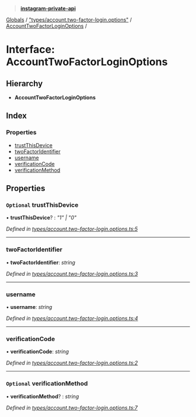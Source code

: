 > **[instagram-private-api](../README.md)**

[Globals](../README.md) / ["types/account.two-factor-login.options"](../modules/_types_account_two_factor_login_options_.md) / [AccountTwoFactorLoginOptions](_types_account_two_factor_login_options_.accounttwofactorloginoptions.md) /

# Interface: AccountTwoFactorLoginOptions

## Hierarchy

- **AccountTwoFactorLoginOptions**

## Index

### Properties

- [trustThisDevice](_types_account_two_factor_login_options_.accounttwofactorloginoptions.md#optional-trustthisdevice)
- [twoFactorIdentifier](_types_account_two_factor_login_options_.accounttwofactorloginoptions.md#twofactoridentifier)
- [username](_types_account_two_factor_login_options_.accounttwofactorloginoptions.md#username)
- [verificationCode](_types_account_two_factor_login_options_.accounttwofactorloginoptions.md#verificationcode)
- [verificationMethod](_types_account_two_factor_login_options_.accounttwofactorloginoptions.md#optional-verificationmethod)

## Properties

### `Optional` trustThisDevice

• **trustThisDevice**? : _"1" | "0"_

_Defined in [types/account.two-factor-login.options.ts:5](https://github.com/realinstadude/instagram-private-api/blob/4ae8fec/src/types/account.two-factor-login.options.ts#L5)_

---

### twoFactorIdentifier

• **twoFactorIdentifier**: _string_

_Defined in [types/account.two-factor-login.options.ts:3](https://github.com/realinstadude/instagram-private-api/blob/4ae8fec/src/types/account.two-factor-login.options.ts#L3)_

---

### username

• **username**: _string_

_Defined in [types/account.two-factor-login.options.ts:4](https://github.com/realinstadude/instagram-private-api/blob/4ae8fec/src/types/account.two-factor-login.options.ts#L4)_

---

### verificationCode

• **verificationCode**: _string_

_Defined in [types/account.two-factor-login.options.ts:2](https://github.com/realinstadude/instagram-private-api/blob/4ae8fec/src/types/account.two-factor-login.options.ts#L2)_

---

### `Optional` verificationMethod

• **verificationMethod**? : _string_

_Defined in [types/account.two-factor-login.options.ts:7](https://github.com/realinstadude/instagram-private-api/blob/4ae8fec/src/types/account.two-factor-login.options.ts#L7)_
